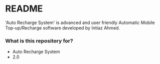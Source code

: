 # README #

'Auto Recharge System' is advanced and user friendly Automatic Mobile Top-up/Recharge software developed by Intiaz Ahmed.

### What is this repository for? ###

* Auto Recharge System
* 2.0
